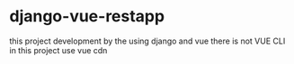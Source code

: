 # django-vue-restapp
this project development by the using django and vue there is not VUE CLI in this project use vue cdn
